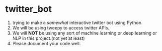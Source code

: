 # twitter_bot
1. trying to make a *somewhat* interactive twitter bot using Python.
2. We will be using tweepy to access twitter APIs.
3. We will **NOT** be using any sort of machine learning or deep learning or NLP in this project.(not yet at least)
4. Please document your code well.
